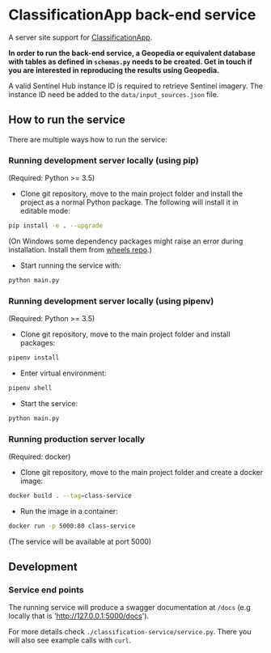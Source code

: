# ClassificationApp back-end service

A server site support for [ClassificationApp](https://apps.sentinel-hub.com/classificationApp/#lat=16.969046833518632&lng=36.77102565765381&zoom=14).

**In order to run the back-end service, a Geopedia or equivalent database with 
tables as defined in `schemas.py` needs to be created. Get in touch if you are interested in 
reproducing the results using Geopedia.**

A valid Sentinel Hub instance ID is required to retrieve Sentinel imagery. The instance ID
need be added to the `data/input_sources.json` file.  


## How to run the service

There are multiple ways how to run the service:

### Running development server locally (using pip)
(Required: Python >= 3.5)

- Clone git repository, move to the main project folder and install the project as a normal Python package. The following will install it in editable mode:

```bash
pip install -e . --upgrade
```
(On Windows some dependency packages might raise an error during installation. Install them from [wheels repo](https://www.lfd.uci.edu/~gohlke/pythonlibs/).)

- Start running the service with:
```bash
python main.py
```

### Running development server locally (using pipenv)
(Required: Python >= 3.5)

- Clone git repository, move to the main project folder and install packages:
```bash
pipenv install
```

- Enter virtual environment:
```bash
pipenv shell
```

- Start the service:
```bash
python main.py
```

### Running production server locally
(Required: docker)

- Clone git repository, move to the main project folder and create a docker image:

```bash
docker build . --tag=class-service
```

- Run the image in a container:

```bash
docker run -p 5000:80 class-service
```
(The service will be available at port 5000)

## Development

### Service end points

The running service will produce a swagger documentation at `/docs` (e.g locally that is 'http://127.0.0.1:5000/docs').

For more details check `./classification-service/service.py`. There you will also see example calls with `curl`.
